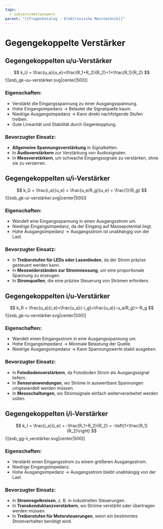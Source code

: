 ```yaml
---
tags:
  - subject/emt/answers
parent: "[[Fragenkatalog - Elektronische Messtechnik]]"
---
```

# Gegengekoppelte Verstärker
## Gegengekoppelten u/u-Verstärker
$$
	k_U = \frac{u_a}{u_e}=\frac{R_1+R_2}{R_2}=1+\frac{R_1}{R_2}
$$
![[esb_gk-uu-verstärker.svg|center|500]]
### Eigenschaften:
- Verstärkt die Eingangsspannung zu einer Ausgangsspannung.
- Hohe Eingangsimpedanz → Belastet die Signalquelle kaum.
- Niedrige Ausgangsimpedanz → Kann direkt nachfolgende Stufen treiben.
- Gute Linearität und Stabilität durch Gegenkopplung.

### Bevorzugter Einsatz:
- **Allgemeine Spannungsverstärkung** in Signalketten.
- In **Audioverstärkern** zur Verstärkung von Audiosignalen.
- In **Messverstärkern**, um schwache Eingangssignale zu verstärken, ohne sie zu verzerren.

## Gegengekoppelten u/i-Verstärker
$$
	k_G = \frac{i_a}{u_e} = \frac{u_e/R_g}{u_e} = \frac{1}{R_g}
$$
![[esb_gk-ui-verstärker.svg|center|500]]
### Eigenschaften:
- Wandelt eine Eingangsspannung in einen Ausgangsstrom um.
- Niedrige Eingangsimpedanz, da der Eingang auf Massepotential liegt.
- Hohe Ausgangsimpedanz → Ausgangsstrom ist unabhängig von der Last.

### Bevorzugter Einsatz:
- In **Treiberstufen für LEDs oder Laserdioden**, da der Strom präzise gesteuert werden kann.
- In **Messwiderständen zur Strommessung**, um eine proportionale Spannung zu erzeugen.
- In **Stromquellen**, die eine präzise Steuerung von Strömen erfordern.

## Gegengekoppelten i/u-Verstärker
$$
	k_R = \frac{u_a}{i_e}=\frac{u_a}{-i_g}=\frac{u_a}{-u_a/R_g}=-R_g
$$
![[esb_gk-iu-verstärker.svg|center|500]]
### Eigenschaften:
- Wandelt einen Eingangsstrom in eine Ausgangsspannung um.
- Hohe Eingangsimpedanz → Minimale Belastung der Quelle.
- Niedrige Ausgangsimpedanz → Kann Spannungswerte stabil ausgeben.

### Bevorzugter Einsatz:
- In **Fotodiodenverstärkern**, da Fotodioden Strom als Ausgangssignal liefern.
- In **Sensoranwendungen**, wo Ströme in auswertbare Spannungen umgewandelt werden müssen.
- In **Messschaltungen**, wo Stromsignale einfach weiterverarbeitet werden sollen.
## Gegengekoppelten i/i-Verstärker
$$
	k_I = \frac{i_a}{i_e} = -\frac{R_1+R_2}{R_2} = -\left(1+\frac{R_1}{R_2}\right)
$$
![[esb_gg-ii_verstärker.svg|center|500]]
### Eigenschaften:
- Verstärkt einen Eingangsstrom zu einem größeren Ausgangsstrom.
- Niedrige Eingangsimpedanz.
- Hohe Ausgangsimpedanz → Ausgangsstrom bleibt unabhängig von der Last.

### Bevorzugter Einsatz:
- In **Stromregelkreisen**, z. B. in industriellen Steuerungen.
- In **Transkonduktanzverstärkern**, wo Ströme verstärkt oder übertragen werden müssen.
- In **Treiberstufen für Motorsteuerungen**, wenn ein bestimmtes Stromverhalten benötigt wird.
